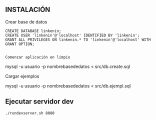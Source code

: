 ## INSTALACIÓN

Crear base de datos

```
CREATE DATABASE linkenin;
CREATE USER 'linkenin'@'localhost' IDENTIFIED BY 'linkenin';
GRANT ALL PRIVILEGES ON linkenin.* TO 'linkenin'@'localhost' WITH GRANT OPTION;


Comenzar aplicación en limpio
```
mysql -u usuario -p nombrebasededatos < src/db.create.sql
<!-- completar con el repositorio -->

Cargar ejemplos

mysql -u usuario -p nombrebasededatos < src/db.ejempl.sql


## Ejecutar servidor dev

```
./rundevserver.sh 8080
```